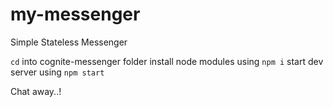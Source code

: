 # my-messenger
Simple Stateless Messenger


`cd` into cognite-messenger folder
install node modules using `npm i`
start dev server using `npm start`

Chat away..!

